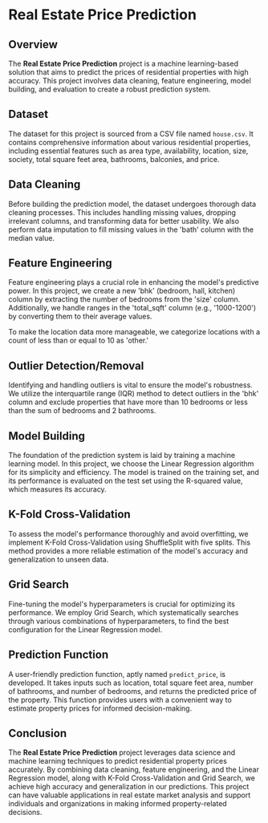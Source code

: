 # Real Estate Price Prediction

## Overview

The **Real Estate Price Prediction** project is a machine learning-based solution that aims to predict the prices of residential properties with high accuracy. This project involves data cleaning, feature engineering, model building, and evaluation to create a robust prediction system.

## Dataset

The dataset for this project is sourced from a CSV file named `house.csv`. It contains comprehensive information about various residential properties, including essential features such as area type, availability, location, size, society, total square feet area, bathrooms, balconies, and price.

## Data Cleaning

Before building the prediction model, the dataset undergoes thorough data cleaning processes. This includes handling missing values, dropping irrelevant columns, and transforming data for better usability. We also perform data imputation to fill missing values in the 'bath' column with the median value.

## Feature Engineering

Feature engineering plays a crucial role in enhancing the model's predictive power. In this project, we create a new 'bhk' (bedroom, hall, kitchen) column by extracting the number of bedrooms from the 'size' column. Additionally, we handle ranges in the 'total_sqft' column (e.g., '1000-1200') by converting them to their average values.

To make the location data more manageable, we categorize locations with a count of less than or equal to 10 as 'other.'

## Outlier Detection/Removal

Identifying and handling outliers is vital to ensure the model's robustness. We utilize the interquartile range (IQR) method to detect outliers in the 'bhk' column and exclude properties that have more than 10 bedrooms or less than the sum of bedrooms and 2 bathrooms.

## Model Building

The foundation of the prediction system is laid by training a machine learning model. In this project, we choose the Linear Regression algorithm for its simplicity and efficiency. The model is trained on the training set, and its performance is evaluated on the test set using the R-squared value, which measures its accuracy.

## K-Fold Cross-Validation

To assess the model's performance thoroughly and avoid overfitting, we implement K-Fold Cross-Validation using ShuffleSplit with five splits. This method provides a more reliable estimation of the model's accuracy and generalization to unseen data.

## Grid Search

Fine-tuning the model's hyperparameters is crucial for optimizing its performance. We employ Grid Search, which systematically searches through various combinations of hyperparameters, to find the best configuration for the Linear Regression model.

## Prediction Function

A user-friendly prediction function, aptly named `predict_price`, is developed. It takes inputs such as location, total square feet area, number of bathrooms, and number of bedrooms, and returns the predicted price of the property. This function provides users with a convenient way to estimate property prices for informed decision-making.

## Conclusion

The **Real Estate Price Prediction** project leverages data science and machine learning techniques to predict residential property prices accurately. By combining data cleaning, feature engineering, and the Linear Regression model, along with K-Fold Cross-Validation and Grid Search, we achieve high accuracy and generalization in our predictions. This project can have valuable applications in real estate market analysis and support individuals and organizations in making informed property-related decisions.

